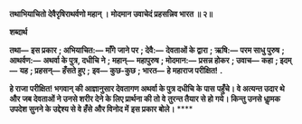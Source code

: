 **तथाभियाचितो देवैरृषिराथर्वणो महान् ।** **मोदमान उवाचेदं प्रहसन्निव भारत ॥ २॥** 

**शब्दार्थ** 

**तथा—** **इस प्रकार** **; अभियाचित:—** **माँगे जाने पर** **; देवै:—** **देवताओं के द्वारा** **; ऋषि:—** **परम साधु पुरुष** **; आथर्वण:—** **अथर्वा के पुत्र, दधीचि ने** **; महान्—** **महापुरुष** **; मोदमान:—** **प्रसन्न होकर** **; उवाच—** **कहा** **; इदम्—** **यह** **; प्रहसन्—** **हँसते हुए** **;** **इव—** **कुछ-कुछ** **; भारत—** **हे महाराज परीक्षित!** **.** 

**हे राजा परीक्षित! भगवान् की आज्ञानुसार देवतागण अथर्वा के पुत्र दधीचि के पास** **पहुँचे। वे अत्यन्त उदार थे और जब देवताओं ने उनसे शरीर देने के लिए प्रार्थना की तो वे** **तुरन्त तैयार से हो गये। किन्तु उनसे धाॢमक उपदेश सुनने के उद्देश्य से वे हँसे और विनोद में** **इस प्रकार बोले।** **** 